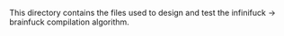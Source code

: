 This directory contains the files used to design and test the infinifuck -> brainfuck compilation algorithm.
